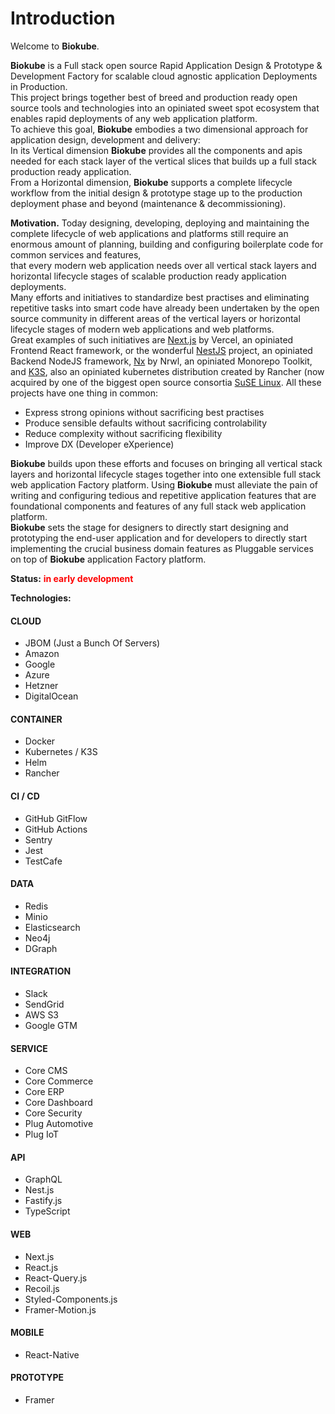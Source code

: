 # Introduction

Welcome to <b>Biokube</b>. <br>

<b>Biokube</b> is a Full stack open source Rapid Application Design & Prototype & Development Factory for scalable cloud agnostic application Deployments in Production. <br>
This project brings together best of breed and production ready open source tools and technologies into an opiniated sweet spot ecosystem that enables rapid deployments of any web application platform. <br>
To achieve this goal, <b>Biokube</b> embodies a two dimensional approach for application design, development and delivery: <br> 
In its Vertical dimension <b>Biokube</b> provides all the components and apis needed for each stack layer of the vertical slices that builds up a full stack production ready application. <br>
From a Horizontal dimension, <b>Biokube</b> supports a complete lifecycle workflow from the initial design & prototype stage up to the production deployment phase and beyond (maintenance & decommissioning).

<b>Motivation.</b> Today designing, developing, deploying and maintaining the complete lifecycle of web applications and platforms still require an enormous amount of planning, building and configuring boilerplate code for common services and features, <br>
that every modern web application needs over all vertical stack layers and horizontal lifecycle stages of scalable production ready application deployments.<br>
Many efforts and initiatives to standardize best practises and eliminating repetitive tasks into smart code have already been undertaken by the open source community in different areas of the vertical layers or horizontal lifecycle stages of modern web applications and web platforms.<br>
Great examples of such initiatives are [Next.js](https://nextjs.org/) by Vercel, an opiniated Frontend React framework, or the wonderful [NestJS](https://nestjs.com/) project, an opiniated Backend NodeJS framework, [Nx](https://nx.dev/react) by Nrwl, an opiniated Monorepo Toolkit, and [K3S](https://rancher.com/docs/k3s/latest/en/), also an opiniated kubernetes distribution created by Rancher (now acquired by one of the biggest open source consortia [SuSE Linux](https://www.suse.com/). All these projects have one thing in common:  

- Express strong opinions without sacrificing best practises 
- Produce sensible defaults without sacrificing controlability
- Reduce complexity without sacrificing flexibility
- Improve DX (Developer eXperience)

<b>Biokube</b> builds upon these efforts and focuses on bringing all vertical stack layers and horizontal lifecycle stages together into one extensible full stack web application Factory platform.
Using <b>Biokube</b> must alleviate the pain of writing and configuring tedious and repetitive application features that are foundational components and features of any full stack web application platform. <br>
<b>Biokube</b> sets the stage for designers to directly start designing and prototyping the end-user application and for developers to directly start implementing the crucial business domain features as Pluggable services on top of <b>Biokube</b> application Factory platform. 

<b>Status:</b> <b style="color: red;">in early development</b>

<b>Technologies:</b>

#### CLOUD
- JBOM (Just a Bunch Of Servers)
- Amazon
- Google
- Azure
- Hetzner
- DigitalOcean

#### CONTAINER
- Docker
- Kubernetes / K3S
- Helm
- Rancher

#### CI / CD
- GitHub GitFlow
- GitHub Actions
- Sentry
- Jest
- TestCafe

#### DATA
- Redis
- Minio
- Elasticsearch
- Neo4j
- DGraph

#### INTEGRATION
- Slack
- SendGrid
- AWS S3
- Google GTM

#### SERVICE
- Core CMS
- Core Commerce
- Core ERP
- Core Dashboard
- Core Security
- Plug Automotive
- Plug IoT

#### API
- GraphQL
- Nest.js 
- Fastify.js
- TypeScript

#### WEB
- Next.js
- React.js
- React-Query.js
- Recoil.js
- Styled-Components.js
- Framer-Motion.js

#### MOBILE
- React-Native

#### PROTOTYPE
- Framer

